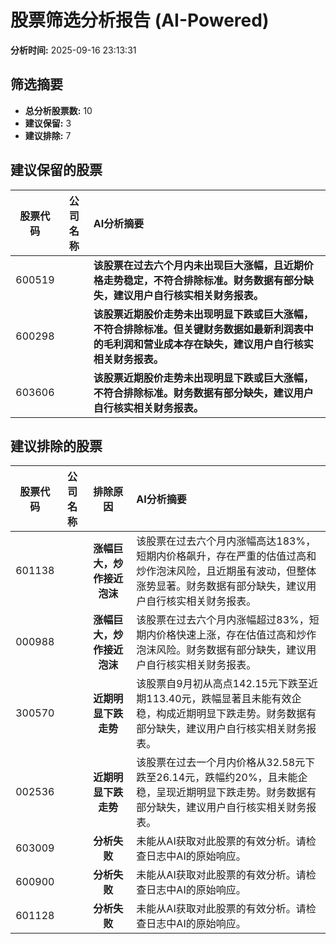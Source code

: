 # 股票筛选分析报告 (AI-Powered)

**分析时间:** 2025-09-16 23:13:31

## 筛选摘要

- **总分析股票数:** 10
- **建议保留:** 3
- **建议排除:** 7

## 建议保留的股票

| 股票代码 | 公司名称 | AI分析摘要 |
|:---:|:---:|:---|
| 600519 |  | **该股票在过去六个月内未出现巨大涨幅，且近期价格走势稳定，不符合排除标准。财务数据有部分缺失，建议用户自行核实相关财务报表。** |
| 600298 |  | **该股票近期股价走势未出现明显下跌或巨大涨幅，不符合排除标准。但关键财务数据如最新利润表中的毛利润和营业成本存在缺失，建议用户自行核实相关财务报表。** |
| 603606 |  | **该股票近期股价走势未出现明显下跌或巨大涨幅，不符合排除标准。财务数据有部分缺失，建议用户自行核实相关财务报表。** |

## 建议排除的股票

| 股票代码 | 公司名称 | 排除原因 | AI分析摘要 |
|:---:|:---:|:---:|:---|
| 601138 |  | **涨幅巨大，炒作接近泡沫** | 该股票在过去六个月内涨幅高达183%，短期内价格飙升，存在严重的估值过高和炒作泡沫风险，且近期虽有波动，但整体涨势显著。财务数据有部分缺失，建议用户自行核实相关财务报表。 |
| 000988 |  | **涨幅巨大，炒作接近泡沫** | 该股票在过去六个月内涨幅超过83%，短期内价格快速上涨，存在估值过高和炒作泡沫风险。财务数据有部分缺失，建议用户自行核实相关财务报表。 |
| 300570 |  | **近期明显下跌走势** | 该股票自9月初从高点142.15元下跌至近期113.40元，跌幅显著且未能有效企稳，构成近期明显下跌走势。财务数据有部分缺失，建议用户自行核实相关财务报表。 |
| 002536 |  | **近期明显下跌走势** | 该股票在过去一个月内价格从32.58元下跌至26.14元，跌幅约20%，且未能企稳，呈现近期明显下跌走势。财务数据有部分缺失，建议用户自行核实相关财务报表。 |
| 603009 |  | **分析失败** | 未能从AI获取对此股票的有效分析。请检查日志中AI的原始响应。 |
| 600900 |  | **分析失败** | 未能从AI获取对此股票的有效分析。请检查日志中AI的原始响应。 |
| 601128 |  | **分析失败** | 未能从AI获取对此股票的有效分析。请检查日志中AI的原始响应。 |
